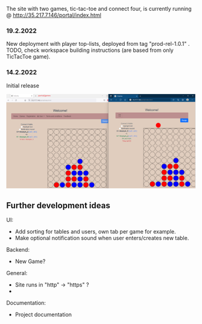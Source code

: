 
The site with two games, tic-tac-toe and connect four, is currently running @ http://35.217.7.146/portal/index.html 
<br>
### 19.2.2022
New deployment with player top-lists, deployed from tag "prod-rel-1.0.1" .
TODO, check workspace building instructions (are based from only TicTacToe game).

### 14.2.2022
Initial release
<br>

![tictactoe](./workspace-setup/ConnectFour.png) 

## Further development ideas

UI:
* Add sorting for tables and users, own tab per game for example.
* Make optional notification sound when user enters/creates new table.

Backend:
* New Game?

General:
* Site runs in "http" -> "https" ?
* 
Documentation:
* Project documentation
